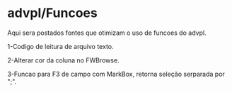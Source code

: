 
# advpl/Funcoes
Aqui sera postados fontes que otimizam o uso de funcoes do advpl.

1-Codigo de leitura de arquivo texto.

2-Alterar cor da coluna no FWBrowse.

3-Funcao para F3 de campo com MarkBox, retorna seleção serparada por ";".
